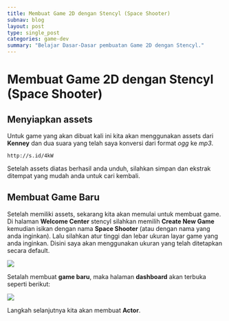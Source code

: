 ```yaml
---
title: Membuat Game 2D dengan Stencyl (Space Shooter)
subnav: blog
layout: post
type: single_post
categories: game-dev
summary: "Belajar Dasar-Dasar pembuatan Game 2D dengan Stencyl."
---
```


# Membuat Game 2D dengan Stencyl (Space Shooter)

## Menyiapkan assets

Untuk game yang akan dibuat kali ini kita akan menggunakan assets dari **Kenney** dan dua suara yang telah saya konversi dari format *ogg* ke *mp3*.
```
http://s.id/4kW
```
Setelah assets diatas berhasil anda unduh, silahkan simpan dan ekstrak ditempat yang mudah anda untuk cari kembali.

## Membuat Game Baru

Setelah memiliki assets, sekarang kita akan memulai untuk membuat game. Di halaman **Welcome Center** stencyl silahkan memilih **Create New Game** kemudian isikan dengan nama **Space Shooter** (atau dengan nama yang anda inginkan). Lalu silahkan atur tinggi dan lebar ukuran layar game yang anda inginkan. Disini saya akan menggunakan ukuran yang telah ditetapkan secara default.

![](https://farm9.staticflickr.com/8616/16669692122_0019d6d510_z_d.jpg)

Setalah membuat **game baru**, maka halaman **dashboard** akan terbuka seperti berikut:

![](https://farm9.staticflickr.com/8610/16670721335_1fd4e6c83a_z_d.jpg)

Langkah selanjutnya kita akan membuat **Actor**. 